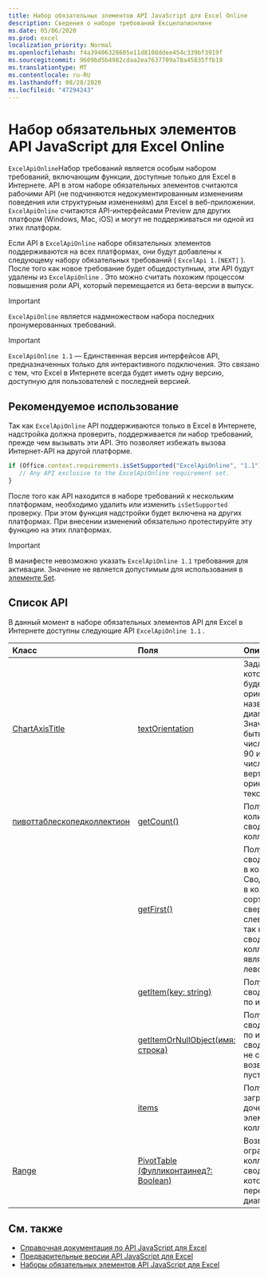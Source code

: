 ```yaml
---
title: Набор обязательных элементов API JavaScript для Excel Online
description: Сведения о наборе требований Ексцелапионлине
ms.date: 05/06/2020
ms.prod: excel
localization_priority: Normal
ms.openlocfilehash: f4a39406328605e11d8108ddee454c339bf3919f
ms.sourcegitcommit: 9609bd5b4982cdaa2ea7637709a78a45835ffb19
ms.translationtype: MT
ms.contentlocale: ru-RU
ms.lasthandoff: 08/28/2020
ms.locfileid: "47294243"
---
```

# <a name="excel-javascript-api-online-only-requirement-set"></a>Набор обязательных элементов API JavaScript для Excel Online

`ExcelApiOnline`Набор требований является особым набором требований, включающим функции, доступные только для Excel в Интернете. API в этом наборе обязательных элементов считаются рабочими API (не подчиняются недокументированным изменениям поведения или структурным изменениям) для Excel в веб-приложении. `ExcelApiOnline` считаются API-интерфейсами Preview для других платформ (Windows, Mac, iOS) и могут не поддерживаться ни одной из этих платформ.

Если API в `ExcelApiOnline` наборе обязательных элементов поддерживаются на всех платформах, они будут добавлены к следующему набору обязательных требований ( `ExcelApi 1.[NEXT]` ). После того как новое требование будет общедоступным, эти API будут удалены из `ExcelApiOnline` . Это можно считать похожим процессом повышения роли API, который перемещается из бета-версии в выпуск.

> [!IMPORTANT]
> `ExcelApiOnline` является надмножеством набора последних пронумерованных требований.

> [!IMPORTANT]
> `ExcelApiOnline 1.1` — Единственная версия интерфейсов API, предназначенных только для интерактивного подключения. Это связано с тем, что Excel в Интернете всегда будет иметь одну версию, доступную для пользователей с последней версией.

## <a name="recommended-usage"></a>Рекомендуемое использование

Так как `ExcelApiOnline` API поддерживаются только в Excel в Интернете, надстройка должна проверить, поддерживается ли набор требований, прежде чем вызывать эти API. Это позволяет избежать вызова Интернет-API на другой платформе.

```js
if (Office.context.requirements.isSetSupported("ExcelApiOnline", "1.1")) {
   // Any API exclusive to the ExcelApiOnline requirement set.
}
```

После того как API находится в наборе требований к нескольким платформам, необходимо удалить или изменить `isSetSupported` проверку. При этом функция надстройки будет включена на других платформах. При внесении изменений обязательно протестируйте эту функцию на этих платформах.

> [!IMPORTANT]
> В манифесте невозможно указать `ExcelApiOnline 1.1` требования для активации. Значение не является допустимым для использования в [элементе Set](../manifest/set.md).

## <a name="api-list"></a>Список API

В данный момент в наборе обязательных элементов API для Excel в Интернете доступны следующие API `ExcelApiOnline 1.1` .

| Класс | Поля | Описание |
|:---|:---|:---|
|[ChartAxisTitle](/javascript/api/excel/excel.chartaxistitle)|[textOrientation](/javascript/api/excel/excel.chartaxistitle#textorientation)|Задает угол, по которому текст будет ориентирован на название оси диаграммы. Значение должно быть целым числом от – 90 до 90 или целым числом 180 для вертикально ориентированного текста.|
|[пивоттаблескопедколлектион](/javascript/api/excel/excel.pivottablescopedcollection)|[getCount()](/javascript/api/excel/excel.pivottablescopedcollection#getcount--)|Получает количество сводных таблиц в коллекции.|
||[getFirst()](/javascript/api/excel/excel.pivottablescopedcollection#getfirst--)|Получает первую сводную таблицу в коллекции. Сводные таблицы в коллекции сортируются сверху вниз и слева направо, так как первая сводная таблица в коллекции является верхней левой.|
||[getItem(key: string)](/javascript/api/excel/excel.pivottablescopedcollection#getitem-key-)|Получает сводную таблицу по имени.|
||[getItemOrNullObject(имя: строка)](/javascript/api/excel/excel.pivottablescopedcollection#getitemornullobject-name-)|Получает сводную таблицу по имени. Если сводная таблица не существует, возвращает пустой объект.|
||[items](/javascript/api/excel/excel.pivottablescopedcollection#items)|Получает загруженные дочерние элементы в этой коллекции.|
|[Range](/javascript/api/excel/excel.range)|[PivotTable (Фулликонтаинед?: Boolean)](/javascript/api/excel/excel.range#getpivottables-fullycontained-)|Возвращает ограниченную коллекцию сводных таблиц, которые перекрывают диапазон.|

## <a name="see-also"></a>См. также

- [Справочная документация по API JavaScript для Excel](/javascript/api/excel?view=excel-js-online)
- [Предварительные версии API JavaScript для Excel](./excel-preview-apis.md)
- [Наборы обязательных элементов API JavaScript для Excel](./excel-api-requirement-sets.md)